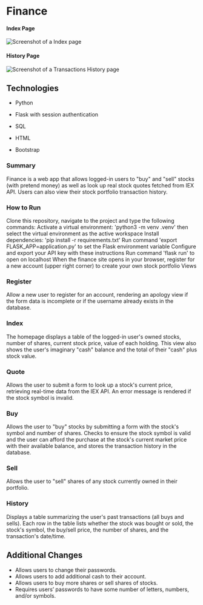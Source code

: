 # Finance

#### Index Page
![Screenshot of a Index page](https://i.imgur.com/1zpDWIo.png)
#### History Page
![Screenshot of a Transactions History page](https://i.imgur.com/5DGyPs4.png)

## Technologies

- Python

- Flask with session authentication

- SQL

- HTML

- Bootstrap


### Summary

Finance is a web app that allows logged-in users to "buy" and "sell" stocks (with pretend money) as well as look up real stock quotes fetched from IEX API. Users can also view their stock portfolio transaction history.

### How to Run

Clone this repository, navigate to the project and type the following commands:
Activate a virtual environment: 'python3 -m venv .venv' then select the virtual environment as the active workspace
Install dependencies: 'pip install -r requirements.txt'
Run command 'export FLASK_APP=application.py' to set the Flask environment variable
Configure and export your API key with these instructions
Run command 'flask run' to open on localhost
When the finance site opens in your browser, register for a new account (upper right corner) to create your own stock portfolio
Views

### Register

Allow a new user to register for an account, rendering an apology view if the form data is incomplete or if the username already exists in the database.

### Index

The homepage displays a table of the logged-in user's owned stocks, number of shares, current stock price, value of each holding. This view also shows the user's imaginary "cash" balance and the total of their "cash" plus stock value.

### Quote

Allows the user to submit a form to look up a stock's current price, retrieving real-time data from the IEX API. An error message is rendered if the stock symbol is invalid.

### Buy

Allows the user to "buy" stocks by submitting a form with the stock's symbol and number of shares. Checks to ensure the stock symbol is valid and the user can afford the purchase at the stock's current market price with their available balance, and stores the transaction history in the database.

### Sell

Allows the user to "sell" shares of any stock currently owned in their portfolio.

### History

Displays a table summarizing the user's past transactions (all buys and sells). Each row in the table lists whether the stock was bought or sold, the stock's symbol, the buy/sell price, the number of shares, and the transaction's date/time.

## Additional Changes

- Allows users to change their passwords.
- Allows users to add additional cash to their account.
- Allows users to buy more shares or sell shares of stocks.
- Requires users’ passwords to have some number of letters, numbers, and/or symbols.
